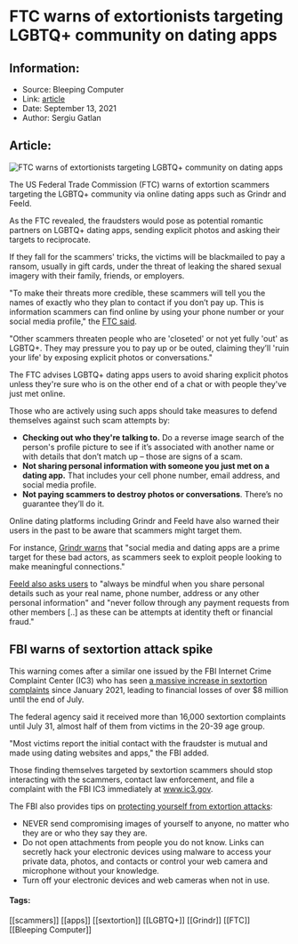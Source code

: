 # FTC warns of extortionists targeting LGBTQ+ community on dating apps
### 

## Information:
+ Source: Bleeping Computer
+ Link: [article](https://www.bleepingcomputer.com/news/security/ftc-warns-of-extortionists-targeting-lgbtq-plus-community-on-dating-apps/)
+ Date: September 13, 2021
+ Author: Sergiu Gatlan


## Article:
![FTC warns of extortionists targeting LGBTQ+ community on dating apps](https://www.bleepstatic.com/content/hl-images/2021/03/03/face-scammer-mask.jpg)


The US Federal Trade Commission (FTC) warns of extortion scammers targeting the LGBTQ+ community via online dating apps such as Grindr and Feeld.


As the FTC revealed, the fraudsters would pose as potential romantic partners on LGBTQ+ dating apps, sending explicit photos and asking their targets to reciprocate.


If they fall for the scammers' tricks, the victims will be blackmailed to pay a ransom, usually in gift cards, under the threat of leaking the shared sexual imagery with their family, friends, or employers.


"To make their threats more credible, these scammers will tell you the names of exactly who they plan to contact if you don’t pay up. This is information scammers can find online by using your phone number or your social media profile," the [FTC said](https://www.consumer.ftc.gov/blog/2021/09/how-spot-extortion-scams-lgbtq-dating-apps).


"Other scammers threaten people who are 'closeted' or not yet fully 'out' as LGBTQ+. They may pressure you to pay up or be outed, claiming they’ll 'ruin your life' by exposing explicit photos or conversations."


The FTC advises LGBTQ+ dating apps users to avoid sharing explicit photos unless they're sure who is on the other end of a chat or with people they've just met online.


Those who are actively using such apps should take measures to defend themselves against such scam attempts by:


* **Checking out who they're talking to.** Do a reverse image search of the person's profile picture to see if it’s associated with another name or with details that don’t match up – those are signs of a scam.
* **Not sharing personal information with someone you just met on a dating app.** That includes your cell phone number, email address, and social media profile.
* **Not paying scammers to destroy photos or conversations**. There’s no guarantee they’ll do it.


Online dating platforms including Grindr and Feeld have also warned their users in the past to be aware that scammers might target them.


For instance, [Grindr warns](https://help.grindr.com/hc/en-us/articles/1500009328241-Scam-awareness-guide#h_01F6G0D8ZZNYNB94D5GT3NDXSP) that "social media and dating apps are a prime target for these bad actors, as scammers seek to exploit people looking to make meaningful connections."


[Feeld also asks users](https://support.feeld.co/en/articles/5478289-what-do-i-do-if-someone-asks-me-to-continue-the-conversation-in-a-different-app) to "always be mindful when you share personal details such as your real name, phone number, address or any other personal information" and "never follow through any payment requests from other members [..] as these can be attempts at identity theft or financial fraud."


FBI warns of sextortion attack spike
------------------------------------


This warning comes after a similar one issued by the FBI Internet Crime Complaint Center (IC3) who has seen [a massive increase in sextortion complaints](https://www.bleepingcomputer.com/news/security/fbi-spike-in-sextortion-attacks-cost-victims-8-million-this-year/) since January 2021, leading to financial losses of over $8 million until the end of July.


The federal agency said it received more than 16,000 sextortion complaints until July 31, almost half of them from victims in the 20-39 age group.


"Most victims report the initial contact with the fraudster is mutual and made using dating websites and apps," the FBI added.


Those finding themselves targeted by sextortion scammers should stop interacting with the scammers, contact law enforcement, and file a complaint with the FBI IC3 immediately at www.ic3.gov.


The FBI also provides tips on [protecting yourself from extortion attacks](http://www.ic3.gov/Media/Y2021/PSA210902):


* NEVER send compromising images of yourself to anyone, no matter who they are or who they say they are.
* Do not open attachments from people you do not know. Links can secretly hack your electronic devices using malware to access your private data, photos, and contacts or control your web camera and microphone without your knowledge.
* Turn off your electronic devices and web cameras when not in use.




#### Tags:
[[scammers]] [[apps]] [[sextortion]] [[LGBTQ+]] [[Grindr]] [[FTC]] [[Bleeping Computer]]
